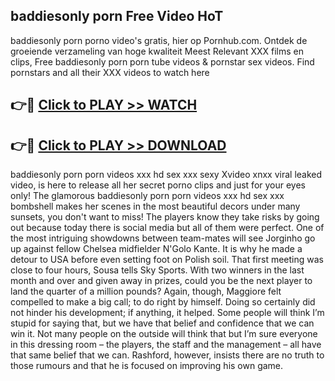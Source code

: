 ## baddiesonly porn Free Video HoT 

baddiesonly porn porno video's gratis, hier op Pornhub.com. Ontdek de groeiende verzameling van hoge kwaliteit Meest Relevant XXX films en clips,
Free baddiesonly porn porn tube videos & pornstar sex videos. Find pornstars and all their XXX videos to watch here


## 👉🔴 [Click to PLAY >> WATCH](http://us.freeplayer.one?title=baddiesonly_porn&ref=16D)

## 👉🔴 [Click to PLAY >> DOWNLOAD](http://us.freeplayer.one?title=baddiesonly_porn&ref=16D)


baddiesonly porn porn videos xxx hd sex xxx sexy Xvideo xnxx viral leaked video, is here to release all her secret porno clips and just for your eyes only! The glamorous baddiesonly porn porn videos xxx hd sex xxx bombshell makes her scenes in the most beautiful decors under many sunsets, you don't want to miss! The players know they take risks by going out because today there is social media but all of them were perfect. One of the most intriguing showdowns between team-mates will see Jorginho go up against fellow Chelsea midfielder N'Golo Kante. It is why he made a detour to USA before even setting foot on Polish soil. That first meeting was close to four hours, Sousa tells Sky Sports. With two winners in the last month and over and given away in prizes, could you be the next player to land the quarter of a million pounds? Again, though, Maggiore felt compelled to make a big call; to do right by himself. Doing so certainly did not hinder his development; if anything, it helped. Some people will think I’m stupid for saying that, but we have that belief and confidence that we can win it. Not many people on the outside will think that but I’m sure everyone in this dressing room – the players, the staff and the management – all have that same belief that we can. Rashford, however, insists there are no truth to those rumours and that he is focused on improving his own game.